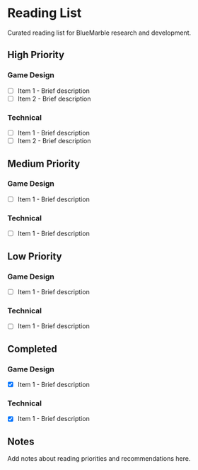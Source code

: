 # Reading List

Curated reading list for BlueMarble research and development.

## High Priority

### Game Design

- [ ] Item 1 - Brief description
- [ ] Item 2 - Brief description

### Technical

- [ ] Item 1 - Brief description
- [ ] Item 2 - Brief description

## Medium Priority

### Game Design

- [ ] Item 1 - Brief description

### Technical

- [ ] Item 1 - Brief description

## Low Priority

### Game Design

- [ ] Item 1 - Brief description

### Technical

- [ ] Item 1 - Brief description

## Completed

### Game Design

- [x] Item 1 - Brief description

### Technical

- [x] Item 1 - Brief description

## Notes

Add notes about reading priorities and recommendations here.

